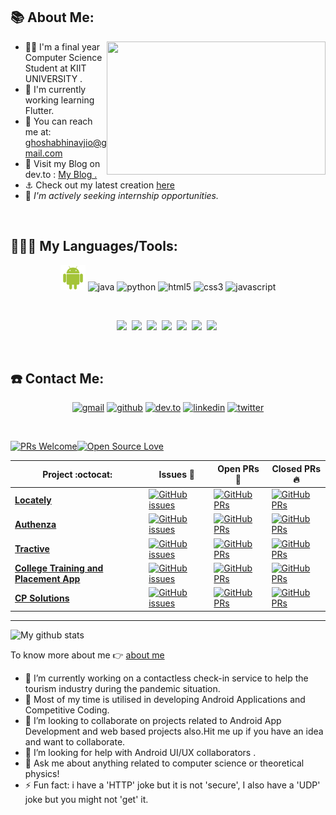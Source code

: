 ## 📚 About Me:
<a href="https://github.com/logicinfinite/"><img align="right" width="350" height="213" src="https://github.com/SABERGLOW/SABERGLOW/blob/master/Misc/aboutme.gif"></a>
  - 👨‍🏫 I'm a final year Computer Science Student at KIIT UNIVERSITY .
  - 🎯 I'm currently working learning Flutter.
  - 📧 You can reach me at: ghoshabhinavjio@gmail.com
  - :book: Visit my Blog on  dev.to : <a href = "https://dev.to/the_unconventional_coder"> My Blog .</a>
  - :anchor: Check out my latest creation <a href = "https://www.producthunt.com/upcoming/instacheckin/"> here </a>
  - 💼 _I'm actively seeking internship opportunities._
  
<p>&nbsp;</p>



## 👨🏻‍💻 My Languages/Tools:
<div>
<p align="center">
<img src="https://github.com/devicons/devicon/blob/master/icons/android/android-original.svg" lt="android" width="40" height="40"/>
<img src="https://devicons.github.io/devicon/devicon.git/icons/java/java-original-wordmark.svg" alt="java" width="40" height="40"/> 
<img src="https://devicons.github.io/devicon/devicon.git/icons/python/python-original.svg" alt="python" width="40" height="40"/>
<img src="https://devicons.github.io/devicon/devicon.git/icons/html5/html5-original-wordmark.svg" alt="html5" width="40" height="40"/> 
<img src="https://devicons.github.io/devicon/devicon.git/icons/css3/css3-original-wordmark.svg" alt="css3" width="40" height="40"/> 
<img src="https://devicons.github.io/devicon/devicon.git/icons/javascript/javascript-original.svg" alt="javascript" width="40" height="40"/>  
<p>&nbsp;</p>
<p align="center">
 <img src="https://img.icons8.com/color/48/000000/git.png"/>&nbsp;
<img src="https://img.icons8.com/fluent/48/000000/github.png"/>&nbsp;
<img src="https://img.icons8.com/color/48/000000/intellij-idea.png"/>&nbsp;
<img src="https://img.icons8.com/dusk/48/000000/google-play.png"/>&nbsp;
<img src="https://img.icons8.com/ios-filled/50/000000/visual-studio-logo.png"/>&nbsp;
<img src="https://img.icons8.com/color/48/000000/sublime-text.png"/>&nbsp;
<img src="https://img.icons8.com/bubbles/50/000000/chrome.png"/>&nbsp;


</div>

<p>&nbsp;</p>

## ☎️ Contact Me:
<p align="center">
<a href = "mailto:ghoshabhinavjio@gmail.com"><img src='https://img.icons8.com/color/48/000000/gmail.png' alt='gmail' height='40'></a>
<a href = https://github.com/logicinfinite><img src='https://img.icons8.com/color/2x/github--v1.png' alt='github' height='40'></a>
<a href = https://dev.to/the_unconventional_coder><img src='https://img.icons8.com/windows/32/000000/dev.png' alt='dev.to' height='40'></a>   
<a href = https://www.linkedin.com/in/abhinavghosh7/><img src='https://img.icons8.com/color/2x/linkedin.png' alt='linkedin' height='40'></a>
<a href = https://www.twitter.com/AbhinavGhosh5/><img src='https://img.icons8.com/cute-clipart/64/000000/twitter.png' alt='twitter' height='40'></a>


<p>&nbsp;</p>

[![PRs Welcome](https://img.shields.io/badge/PRs-welcome-brightgreen.svg?style=flat&logo=github)](https://github.com/logicinfinite)[![Open Source Love](https://badges.frapsoft.com/os/v2/open-source.svg?v=103)](https://github.com/logicinfinite)

|      Project :octocat:   |     Issues :bug:   | Open PRs :bell:  | Closed PRs :fire:  |
|-------------|-------------------|---|---|
| [**Locately**](https://github.com/logicinfinite/locately) | [![GitHub issues](https://img.shields.io/github/issues/logicinfinite/locately?color=green&logo=github&style=flat)](https://github.com/logicinfinite/locately/issues) | [![GitHub PRs](https://img.shields.io/github/issues-pr/logicinfinite/locately?style=flat&logo=github)](https://github.com/logicinfinte/locately/pulls)  | [![GitHub PRs](https://img.shields.io/github/issues-pr-closed/logicinfinite/locately?style=flat&color=critical&logo=github)](https://github.com/logicinfinite/locately/pulls?q=is%3Apr+is%3Aclosed)  |
| [**Authenza**](https://github.com/logicinfinite/authenza) | [![GitHub issues](https://img.shields.io/github/issues/logicinfinite/authenza?color=green&logo=github&style=flat)](https://github.com/logicinfinite/authenza/issues) | [![GitHub PRs](https://img.shields.io/github/issues-pr/logicinfinite/authenza?style=flat&logo=github)](https://github.com/logicinfinte/authenza/pulls)  | [![GitHub PRs](https://img.shields.io/github/issues-pr-closed/logicinfinite/authenza?style=flat&color=critical&logo=github)](https://github.com/logicinfinite/authenza/pulls?q=is%3Apr+is%3Aclosed)  |
| [**Tractive**](https://github.com/logicinfinite/live-activity-tracking-android-app) | [![GitHub issues](https://img.shields.io/github/issues/logicinfinite/live-activity-tracking-android-app?color=green&logo=github&style=flat)](https://github.com/logicinfinte/live-activity-tracking-android-app/issues) | [![GitHub PRs](https://img.shields.io/github/issues-pr/logicinfinite/live-activity-tracking-android-app?style=flat&logo=github)](https://github.com/logicinfinte/live-activity-tracking-android-app/pulls)  | [![GitHub PRs](https://img.shields.io/github/issues-pr-closed/logicinfinite/live-activity-tracking-android-app?style=flat&color=critical&logo=github)](https://github.com/logicinfinite/live-activity-tracking-android-app/pulls?q=is%3Apr+is%3Aclosed)  |
| [**College Training and Placement App**](https://github.com/logicinfinite/KIIT-TNP) | [![GitHub issues](https://img.shields.io/github/issues/logicinfinite/KIIT-TNP?color=green&logo=github&style=flat)](https://github.com/logicinfinite/KIIT-TNP/issues) | [![GitHub PRs](https://img.shields.io/github/issues-pr/logicinfinite/KIIT-TNP?style=flat&logo=github)](https://github.com/logicinfinite/KIIT-TNP/pulls)  | [![GitHub PRs](https://img.shields.io/github/issues-pr-closed/logicinfinite/KIIT-TNP?style=flat&color=critical&logo=github)](https://github.com/logicinfinite/KIIT-TNP/pulls?q=is%3Apr+is%3Aclosed)   |
| [**CP Solutions**](https://github.com/logicinfinite/CP-Solutions) | [![GitHub issues](https://img.shields.io/github/issues/logicinfinite/CP-Solutions?color=green&logo=github&style=flat)](https://github.com/logicinfinite/CP-Solutions/issues) | [![GitHub PRs](https://img.shields.io/github/issues-pr/logicinfinite/CP-Solutions?style=flat&logo=github)](https://github.com/logicinfinite/CP-Solutions/pulls)  | [![GitHub PRs](https://img.shields.io/github/issues-pr-closed/logicinfinite/CP-Solutions?style=flat&color=critical&logo=github)](https://github.com/logicinfinite/CP-Solutions/pulls?q=is%3Apr+is%3Aclosed)   |

 ---


![My github stats](https://github-readme-stats.vercel.app/api?username=logicinfinite&show_icons=true&theme=gotham)

 To know  more about me :point_right: [about me ](https://github.com/logicinfinite/logicinfinite/blob/master/ABOUT.md) 
 
- 🔭 I’m currently working on a contactless check-in service to help the tourism industry during  the pandemic situation.
- 🌱 Most of my time is utilised in developing Android Applications  and Competitive Coding.
- 👯 I’m looking to collaborate on projects related to Android App Development and web based projects also.Hit me up if you have an idea and want to collaborate.
- 🤔 I’m looking for help with Android UI/UX collaborators  .
- 💬 Ask me about anything related to computer science or theoretical physics!
- ⚡ Fun fact: i have a 'HTTP' joke but it is not 'secure', I also have a 'UDP' joke but you  might not 'get' it.
